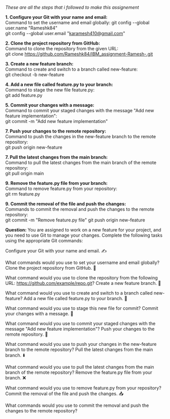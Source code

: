 
*These are all the steps that i followed to make this assignement* 

**1. Configure your Git with your name and email:** <br>
Command to set the username and email globally: 
git config --global user.name "Rameshk84" <br>
git config --global user.email "karamesh410@gmail.com"

**2. Clone the project repository from GitHub:** <br>
Command to clone the repository from the given URL: <br>
git clone https://github.com/Rameshk84/IBM_assignment-Ramesh-.git

**3. Create a new feature branch:** <br>
Command to create and switch to a branch called new-feature:<br>
git checkout -b new-feature


**4. Add a new file called feature.py to your branch:** <br>
Command to stage the new file feature.py: <br>
git add feature.py

**5. Commit your changes with a message:** <br>
Command to commit your staged changes with the message "Add new feature implementation": <br>
git commit -m "Add new feature implementation"


**7. Push your changes to the remote repository:** <br>
Command to push the changes in the new-feature branch to the remote repository: <br>
git push origin new-feature


**7. Pull the latest changes from the main branch:** <br>
Command to pull the latest changes from the main branch of the remote repository: <br>
git pull origin main


**9. Remove the feature.py file from your branch:** <br>
Command to remove feature.py from your repository: <br>
git rm feature.py

**9. Commit the removal of the file and push the changes:** <br>
Commands to commit the removal and push the changes to the remote repository:<br>
git commit -m "Remove feature.py file"
git push origin new-feature




**Question:** 
You are assigned to work on a new feature for your project, and you need to use Git to manage your changes. Complete the following tasks using the appropriate Git commands:

Configure your Git with your name and email. ✍️

What commands would you use to set your username and email globally?
Clone the project repository from GitHub. 🔄

What command would you use to clone the repository from the following URL: https://github.com/example/repo.git?
Create a new feature branch. 🌿

What command would you use to create and switch to a branch called new-feature?
Add a new file called feature.py to your branch. 📂

What command would you use to stage this new file for commit?
Commit your changes with a message. 💬

What command would you use to commit your staged changes with the message "Add new feature implementation"?
Push your changes to the remote repository. 🚀

What command would you use to push your changes in the new-feature branch to the remote repository?
Pull the latest changes from the main branch. ⬇️

What command would you use to pull the latest changes from the main branch of the remote repository?
Remove the feature.py file from your branch. ❌

What command would you use to remove feature.py from your repository?
Commit the removal of the file and push the changes. 📤

What commands would you use to commit the removal and push the changes to the remote repository?
